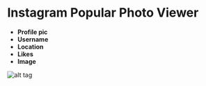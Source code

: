 Instagram Popular Photo Viewer
==============================


* **Profile pic** 
* **Username** 
* **Location**
* **Likes** 
* **Image** 


![alt tag](gif/InstagramPoupularPhotos.gif)
